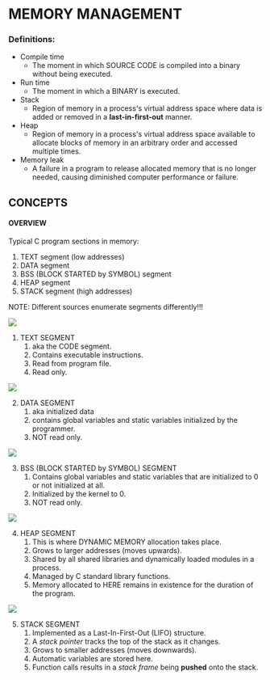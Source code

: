 # MEMORY MANAGEMENT

### Definitions:
* Compile time
    * The moment in which SOURCE CODE is compiled into a binary without being executed.
* Run time
    * The moment in which a BINARY is executed.
* Stack
    * Region of memory in a process's virtual address space where data is added or removed in a **last-in-first-out** manner.
* Heap
    * Region of memory in a process's virtual address space available to allocate blocks of memory in an arbitrary order and accessed multiple times.
* Memory leak
    * A failure in a program to release allocated memory that is no longer needed, causing diminished computer performance or failure.

## CONCEPTS

#### OVERVIEW

Typical C program sections in memory:
1. TEXT segment (low addresses)
2. DATA segment
3. BSS (BLOCK STARTED by SYMBOL) segment
4. HEAP segment
5. STACK segment (high addresses)

NOTE: Different sources enumerate segments differently!!!

![](/assets/memorymngmt.jpg)


1. TEXT SEGMENT
    1. aka the CODE segment.
    2. Contains executable instructions.
    3. Read from program file.
    4. Read only.

![](/assets/memorymngmt.jpg)

2. DATA SEGMENT
    1. aka initialized data
    2. contains global variables and static variables initialized by the programmer.
    3. NOT read only.

![](/assets/memorymngmt.jpg)

3. BSS (BLOCK STARTED by SYMBOL) SEGMENT
    1. Contains global variables and static variables that are initialized to 0 or not initialized at all.
    2. Initialized by the kernel to 0.
    3. NOT read only.

![](/assets/memorymngmt.jpg)

4. HEAP SEGMENT
    1. This is where DYNAMIC MEMORY allocation takes place.
    2. Grows to larger addresses (moves upwards).
    3. Shared by all shared libraries and dynamically loaded modules in a process.
    4. Managed by C standard library functions.
    5. Memory allocated to HERE remains in existence for the duration of the program.

![](/assets/memorymngmt.jpg)

5. STACK SEGMENT
    1. Implemented as a Last-In-First-Out (LIFO) structure.
    2. A *stack pointer* tracks the top of the stack as it changes.
    3. Grows to smaller addresses (moves downwards).
    4. Automatic variables are stored here.
    5. Function calls results in a *stack frame* being **pushed** onto the stack.
